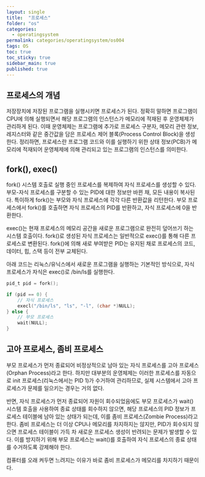 ```yaml
---
layout: single
title:  "프로세스"
folder: "os"
categories:
  - operatingsystem
permalink: categories/operatingsystem/os004
tags: OS
toc: true
toc_sticky: true
sidebar_main: true
published: true
---
```


## 프로세스의 개념
저장장치에 저장된 프로그램을 실행시키면 프로세스가 된다. 정확히 말하면 프로그램이 CPU에 의해 실행되면서 해당 프로그램의 인스턴스가 메모리에 적재된 후 운영체제가 관리하게 된다. 이때 운영체제는 프로그램에 추가로 프로세스 구분자, 메모리 관련 정보, 레지스터와 같은 중간값을 담은 프로세스 제어 블록(Process Control Block)을 생성한다. 정리하면, 프로세스란 프로그램 코드와 이를 실행하기 위한 상태 정보(PCB)가 메모리에 적재되어 운영체제에 의해 관리되고 있는 프로그램의 인스턴스를 의미한다.

## fork(), exec()
fork() 시스템 호출로 실행 중인 프로세스를 복제하여 자식 프로세스를 생성할 수 있다. 부모-자식 프로세스를 구분할 수 있는 PID에 대한 정보만 바뀐 채, 모든 내용이 복사된다. 특이하게 fork()는 부모와 자식 프로세스에 각각 다른 반환값을 리턴한다. 부모 프로세스에서 fork()를 호출하면 자식 프로세스의 PID를 반환하고, 자식 프로세스에 0을 반환한다.

exec()는 현재 프로세스의 메모리 공간을 새로운 프로그램으로 완전히 덮어쓰기 하는 시스템 호출이다. fork()로 생성된 자식 프로세스는 일반적으로 exec()를 통해 다른 프로세스로 변환된다. fork()에 의해 새로 부여받은 PID는 유지된 채로 프로세스의 코드, 데이터, 힙, 스택 등이 전부 교체된다.

아래 코드는 리눅스/유닉스에서 새로운 프로그램을 실행하는 기본적인 방식으로, 자식 프로세스가 자식은 exec()로 /bin/ls를 실행한다.

```c
pid_t pid = fork();

if (pid == 0) {
    // 자식 프로세스
    execl("/bin/ls", "ls", "-l", (char *)NULL);
} else {
    // 부모 프로세스
    wait(NULL);
}
```

## 고아 프로세스, 좀비 프로세스
부모 프로세스가 먼저 종료되어 비정상적으로 남아 있는 자식 프로세스를 고아 프로세스(Orphan Process)라고 한다. 하지만 대부분의 운영체제는 이러한 프로세스를 자동으로 init 프로세스(리눅스에서는 PID 1)가 수거하여 관리하므로, 실제 시스템에서 고아 프로세스가 문제를 일으키는 경우는 거의 없다.

반면, 자식 프로세스가 먼저 종료되어 자원이 회수되었음에도 부모 프로세스가 wait() 시스템 호출을 사용하여 종료 상태를 회수하지 않으면, 해당 프로세스의 PID 정보가 프로세스 테이블에 남아 있는 상태가 되는데, 이를 좀비 프로세스(Zombie Process)라고 한다. 좀비 프로세스는 더 이상 CPU나 메모리를 차지하지는 않지만, PID가 회수되지 않으면 프로세스 테이블이 가득 차 새로운 프로세스 생성이 반려되는 문제가 발생할 수 있다. 이를 방지하기 위해 부모 프로세스는 wait()를 호출하여 자식 프로세스의 종료 상태를 수거하도록 강제해야 한다.

컴퓨터를 오래 켜두면 느려지는 이유가 바로 좀비 프로세스가 메모리를 차지하기 때문이다.